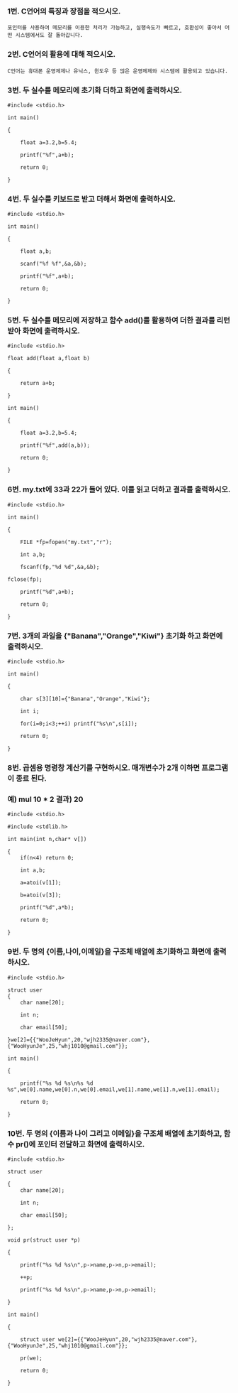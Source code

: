 ### 1번. C언어의 특징과 장점을 적으시오.

	포인터를 사용하여 메모리를 이용한 처리가 가능하고, 실행속도가 빠르고, 호환성이 좋아서 어떤 시스템에서도 잘 돌아갑니다.

### 2번. C언어의 활용에 대해 적으시오.

	C언어는 휴대폰 운영체제나 유닉스, 윈도우 등 많은 운영체제와 시스템에 활용되고 있습니다.

### 3번. 두 실수를 메모리에 초기화 더하고 화면에 출력하시오.

	#include <stdio.h>
	
	int main()
	
	{
	
		float a=3.2,b=5.4;
	
		printf("%f",a+b);
	
		return 0;
	
	}

### 4번. 두 실수를 키보드로 받고 더해서 화면에 출력하시오.

	#include <stdio.h>

	int main()

	{

		float a,b;
	
		scanf("%f %f",&a,&b);
	
		printf("%f",a+b);
	
		return 0;
	
	}

### 5번. 두 실수를 메모리에 저장하고 함수 add()를 활용하여 더한 결과를 리턴 받아 화면에 출력하시오.

	#include <stdio.h>

	float add(float a,float b)

	{

		return a+b;
	
	}

	int main()

	{

		float a=3.2,b=5.4;
	
		printf("%f",add(a,b));
	
		return 0;
	
	}

### 6번. my.txt에 33과 22가 들어 있다. 이를 읽고 더하고 결과를 출력하시오.

	#include <stdio.h>

	int main()

	{

		FILE *fp=fopen("my.txt","r");
	
		int a,b;
	
		fscanf(fp,"%d %d",&a,&b);
	
	fclose(fp);
	
		printf("%d",a+b);
	
		return 0;
	
	}

### 7번. 3개의 과일을 {"Banana","Orange","Kiwi"} 초기화 하고 화면에 출력하시오.

	#include <stdio.h>

	int main()

	{
	
		char s[3][10]={"Banana","Orange","Kiwi"};
	
		int i;
	
		for(i=0;i<3;++i) printf("%s\n",s[i]);
	
		return 0;
	
	}


### 8번. 곱셈용 명령창 계산기를 구현하시오. 매개변수가 2개 이하면 프로그램이 종료 된다.
###      예) mul 10 * 2 결과) 20

	#include <stdio.h>

	#include <stdlib.h>

	int main(int n,char* v[])

	{
		if(n<4) return 0;
		
		int a,b;
	
		a=atoi(v[1]);
	
		b=atoi(v[3]);
		
		printf("%d",a*b);
	
		return 0;
	
	}

### 9번. 두 명의 {이름,나이,이메일}을 구조체 배열에 초기화하고 화면에 출력하시오.

	#include <stdio.h>

	struct user
	{
		char name[20];
	
		int n;
	
		char email[50];
	
	}we[2]={{"WooJeHyun",20,"wjh2335@naver.com"},{"WooHyunJe",25,"whj1010@gmail.com"}};

	int main()

	{

		printf("%s %d %s\n%s %d %s",we[0].name,we[0].n,we[0].email,we[1].name,we[1].n,we[1].email);
	
		return 0;
	
	}

### 10번. 두 명의 {이름과 나이 그리고 이메일}을 구조체 배열에 초기화하고, 함수 pr()에 포인터 전달하고 화면에 출력하시오.

	#include <stdio.h>

	struct user

	{
		char name[20];
	
		int n;
	
		char email[50];
	
	};

	void pr(struct user *p)

	{

		printf("%s %d %s\n",p->name,p->n,p->email);
	
		++p;
	
		printf("%s %d %s\n",p->name,p->n,p->email);
	
	}

	int main()

	{

		struct user we[2]={{"WooJeHyun",20,"wjh2335@naver.com"},{"WooHyunJe",25,"whj1010@gmail.com"}};
	
		pr(we);
	
		return 0;
	
	}
